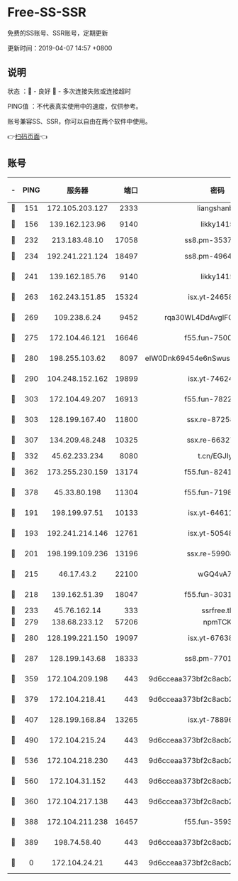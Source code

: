 # Free-SS-SSR

免费的SS账号、SSR账号，定期更新

更新时间：2019-04-07 14:57 +0800

## 说明

状态     ：🙂 - 良好 🙁 - 多次连接失败或连接超时

PING值   ：不代表真实使用中的速度，仅供参考。

账号兼容SS、SSR，你可以自由在两个软件中使用。

👉[扫码页面](https://liesauer.github.io/Free-SS-SSR/)👈

## 账号

|-|PING|服务器|端口|密码|加密方式|区域|
|:----:|:----:|:-----:|-----:|:----:|:----:|:----:|
|🙂|151|172.105.203.127|2333|liangshanbo|chacha20|JP|
|🙂|156|139.162.123.96|9140|likky1415|aes-256-cfb|JP|
|🙂|232|213.183.48.10|17058|ss8.pm-35372165|rc4-md5|RU|
|🙂|234|192.241.221.124|18497|ss8.pm-49648678|aes-256-cfb|US|
|🙂|241|139.162.185.76|9140|likky1415|aes-256-cfb|DE|
|🙂|263|162.243.151.85|15324|isx.yt-24658995|aes-256-cfb|US|
|🙂|269|109.238.6.24|9452|rqa30WL4DdAvgIFG6Fs3znzTa|aes-256-cfb|FR|
|🙂|275|172.104.46.121|16646|f55.fun-75001802|aes-256-cfb|SG|
|🙂|280|198.255.103.62|8097|eIW0Dnk69454e6nSwuspv9DmS201tQ0D|aes-256-cfb|US|
|🙂|290|104.248.152.162|19899|isx.yt-74624394|aes-256-cfb|SG|
|🙂|303|172.104.49.207|16913|f55.fun-78222028|aes-256-cfb|SG|
|🙂|303|128.199.167.40|11800|ssx.re-87258490|aes-256-cfb|SG|
|🙂|307|134.209.48.248|10325|ssx.re-66327199|aes-256-cfb|US|
|🙂|332|45.62.233.234|8080|t.cn/EGJIyrl|rc4-md5|CA|
|🙂|362|173.255.230.159|13174|f55.fun-82418787|aes-256-cfb|US|
|🙂|378|45.33.80.198|11304|f55.fun-71989148|aes-256-cfb|US|
|🙂|191|198.199.97.51|10133|isx.yt-64611548|aes-256-cfb|US|
|🙂|193|192.241.214.146|12761|isx.yt-50548426|aes-256-cfb|US|
|🙂|201|198.199.109.236|13196|ssx.re-59908217|aes-256-cfb|US|
|🙂|215|46.17.43.2|22100|wGQ4vA7D|aes-256-gcm|RU|
|🙂|218|139.162.51.39|18047|f55.fun-30318909|aes-256-cfb|SG|
|🙂|233|45.76.162.14|333|ssrfree.tk|rc4|SG|
|🙂|279|138.68.233.12|57206|npmTCK|rc4-md5|US|
|🙂|280|128.199.221.150|19097|isx.yt-67638887|aes-256-cfb|SG|
|🙂|287|128.199.143.68|18333|ss8.pm-77013643|aes-256-cfb|SG|
|🙂|359|172.104.209.198|443|9d6cceaa373bf2c8acb22e60b6a58be6|aes-256-cfb|US|
|🙂|379|172.104.218.41|443|9d6cceaa373bf2c8acb22e60b6a58be6|aes-256-cfb|US|
|🙂|407|128.199.168.84|13265|isx.yt-78896827|aes-256-cfb|SG|
|🙂|490|172.104.215.24|443|9d6cceaa373bf2c8acb22e60b6a58be6|aes-256-cfb|US|
|🙂|536|172.104.218.230|443|9d6cceaa373bf2c8acb22e60b6a58be6|aes-256-cfb|US|
|🙂|560|172.104.31.152|443|9d6cceaa373bf2c8acb22e60b6a58be6|aes-256-cfb|US|
|🙁|360|172.104.217.138|443|9d6cceaa373bf2c8acb22e60b6a58be6|aes-256-cfb|US|
|🙁|388|172.104.211.238|16457|f55.fun-35934651|aes-256-cfb|US|
|🙁|389|198.74.58.40|443|9d6cceaa373bf2c8acb22e60b6a58be6|aes-256-cfb|US|
|🙁|0|172.104.24.21|443|9d6cceaa373bf2c8acb22e60b6a58be6|aes-256-cfb|US|
